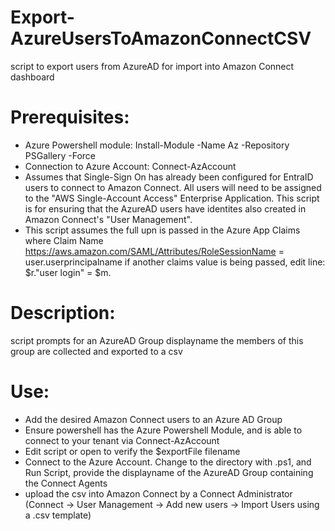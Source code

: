 # Export-AzureUsersToAmazonConnectCSV
script to export users from AzureAD for import into Amazon Connect dashboard

# Prerequisites:
- Azure Powershell module: Install-Module -Name Az -Repository PSGallery -Force
- Connection to Azure Account: Connect-AzAccount
- Assumes that Single-Sign On has already been configured for EntraID users to connect to Amazon Connect. All users will need to be assigned to the "AWS Single-Account Access" Enterprise Application.  This script is for ensuring that the AzureAD users have identites also created in Amazon Connect's "User Management".
- This script assumes the full upn is passed in the Azure App Claims
  where Claim Name https://aws.amazon.com/SAML/Attributes/RoleSessionName = user.userprincipalname
  if another claims value is being passed, edit line: $r."user login" = $m.<desiredValue>

# Description: 
 script prompts for an AzureAD Group displayname
 the members of this group are collected and exported to a csv

# Use:
- Add the desired Amazon Connect users to an Azure AD Group
- Ensure powershell has the Azure Powershell Module, and is able to connect to your tenant via Connect-AzAccount
- Edit script or open to verify the $exportFile filename
- Connect to the Azure Account. Change to the directory with .ps1, and Run Script, provide the displayname of the AzureAD Group containing the Connect Agents 
- upload the csv into Amazon Connect by a Connect Administrator
  (Connect -> User Management -> Add new users -> Import Users using a .csv template)
